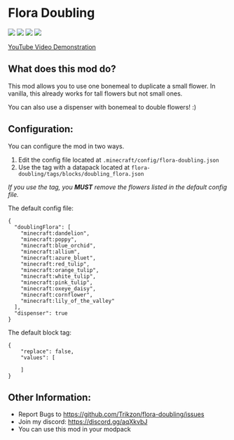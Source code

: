 # Flora Doubling 
[![](http://cf.way2muchnoise.eu/full_332831_fabric.svg)](https://www.curseforge.com/minecraft/mc-mods/flora-doubling-fabric) [![](http://cf.way2muchnoise.eu/versions/332831.svg)](https://www.curseforge.com/minecraft/mc-mods/flora-doubling-fabric) 
[![](http://cf.way2muchnoise.eu/full_410507_forge.svg)](https://www.curseforge.com/minecraft/mc-mods/flora-doubling) [![](http://cf.way2muchnoise.eu/versions/410507.svg)](https://www.curseforge.com/minecraft/mc-mods/flora-doubling) 

[YouTube Video Demonstration](https://www.youtube.com/watch?v=SebkrRJZ-GU)

## What does this mod do?
This mod allows you to use one bonemeal to duplicate a small flower.
In vanilla, this already works for tall flowers but not small ones.

You can also use a dispenser with bonemeal to double flowers! :)

## Configuration:
You can configure the mod in two ways.
1. Edit the config file located at `.minecraft/config/flora-doubling.json`
2. Use the tag with a datapack located at `flora-doubling/tags/blocks/doubling_flora.json`

*If you use the tag, you **MUST** remove the flowers listed in the default config file.*

The default config file:
```
{
  "doublingFlora": [
    "minecraft:dandelion",
    "minecraft:poppy",
    "minecraft:blue_orchid",
    "minecraft:allium",
    "minecraft:azure_bluet",
    "minecraft:red_tulip",
    "minecraft:orange_tulip",
    "minecraft:white_tulip",
    "minecraft:pink_tulip",
    "minecraft:oxeye_daisy",
    "minecraft:cornflower",
    "minecraft:lily_of_the_valley"
  ],
  "dispenser": true
}
```

The default block tag:
```
{
    "replace": false,
    "values": [

    ]
}
```

## Other Information:
- Report Bugs to https://github.com/Trikzon/flora-doubling/issues
- Join my discord: https://discord.gg/aqXkvbJ
- You can use this mod in your modpack